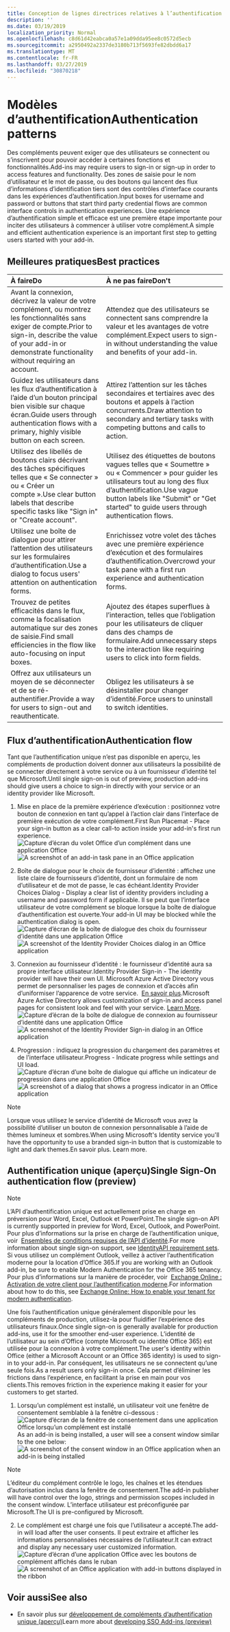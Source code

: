 ```yaml
---
title: Conception de lignes directrices relatives à l’authentification pour les compléments Office
description: ''
ms.date: 03/19/2019
localization_priority: Normal
ms.openlocfilehash: c8d61d42eabca0a57e1a09dda95ee8c0572d5ecb
ms.sourcegitcommit: a2950492a2337de3180b713f5693fe82dbdd6a17
ms.translationtype: MT
ms.contentlocale: fr-FR
ms.lasthandoff: 03/27/2019
ms.locfileid: "30870218"
---
```

# <a name="authentication-patterns"></a><span data-ttu-id="d909a-102">Modèles d’authentification</span><span class="sxs-lookup"><span data-stu-id="d909a-102">Authentication patterns</span></span>

<span data-ttu-id="d909a-103">Des compléments peuvent exiger que des utilisateurs se connectent ou s’inscrivent pour pouvoir accéder à certaines fonctions et fonctionnalités.</span><span class="sxs-lookup"><span data-stu-id="d909a-103">Add-ins may require users to sign-in or sign-up in order to access features and functionality.</span></span> <span data-ttu-id="d909a-104">Des zones de saisie pour le nom d’utilisateur et le mot de passe, ou des boutons qui lancent des flux d’informations d’identification tiers sont des contrôles d’interface courants dans les expériences d’authentification.</span><span class="sxs-lookup"><span data-stu-id="d909a-104">Input boxes for username and password or buttons that start third party credential flows are common interface controls in authentication experiences.</span></span> <span data-ttu-id="d909a-105">Une expérience d’authentification simple et efficace est une première étape importante pour inciter des utilisateurs à commencer à utiliser votre complément.</span><span class="sxs-lookup"><span data-stu-id="d909a-105">A simple and efficient authentication experience is an important first step to getting users started with your add-in.</span></span>

## <a name="best-practices"></a><span data-ttu-id="d909a-106">Meilleures pratiques</span><span class="sxs-lookup"><span data-stu-id="d909a-106">Best practices</span></span>

|<span data-ttu-id="d909a-107">À faire</span><span class="sxs-lookup"><span data-stu-id="d909a-107">Do</span></span>|<span data-ttu-id="d909a-108">À ne pas faire</span><span class="sxs-lookup"><span data-stu-id="d909a-108">Don't</span></span>|
|:----|:----|
|<span data-ttu-id="d909a-109">Avant la connexion, décrivez la valeur de votre complément, ou montrez les fonctionnalités sans exiger de compte.</span><span class="sxs-lookup"><span data-stu-id="d909a-109">Prior to sign-in, describe the value of your add-in or demonstrate functionality without requiring an account.</span></span> |<span data-ttu-id="d909a-110">Attendez que des utilisateurs se connectent sans comprendre la valeur et les avantages de votre complément.</span><span class="sxs-lookup"><span data-stu-id="d909a-110">Expect users to sign-in without understanding the value and benefits of your add-in.</span></span>|
|<span data-ttu-id="d909a-111">Guidez les utilisateurs dans les flux d’authentification à l’aide d’un bouton principal bien visible sur chaque écran.</span><span class="sxs-lookup"><span data-stu-id="d909a-111">Guide users through authentication flows with a primary, highly visible button on each screen.</span></span> |<span data-ttu-id="d909a-112">Attirez l’attention sur les tâches secondaires et tertiaires avec des boutons et appels à l’action concurrents.</span><span class="sxs-lookup"><span data-stu-id="d909a-112">Draw attention to secondary and tertiary tasks with competing buttons and calls to action.</span></span>|
|<span data-ttu-id="d909a-113">Utilisez des libellés de boutons clairs décrivant des tâches spécifiques telles que « Se connecter » ou « Créer un compte ».</span><span class="sxs-lookup"><span data-stu-id="d909a-113">Use clear button labels that describe specific tasks like "Sign in" or "Create account".</span></span>   |<span data-ttu-id="d909a-114">Utilisez des étiquettes de boutons vagues telles que « Soumettre » ou « Commencer » pour guider les utilisateurs tout au long des flux d’authentification.</span><span class="sxs-lookup"><span data-stu-id="d909a-114">Use vague button labels like "Submit" or "Get started" to guide users through authentication flows.</span></span>|
|<span data-ttu-id="d909a-115">Utilisez une boîte de dialogue pour attirer l’attention des utilisateurs sur les formulaires d’authentification.</span><span class="sxs-lookup"><span data-stu-id="d909a-115">Use a dialog to focus users' attention on authentication forms.</span></span>    |<span data-ttu-id="d909a-116">Enrichissez votre volet des tâches avec une première expérience d’exécution et des formulaires d’authentification.</span><span class="sxs-lookup"><span data-stu-id="d909a-116">Overcrowd your task pane with a first run experience and authentication forms.</span></span>|
|<span data-ttu-id="d909a-117">Trouvez de petites efficacités dans le flux, comme la focalisation automatique sur des zones de saisie.</span><span class="sxs-lookup"><span data-stu-id="d909a-117">Find small efficiencies in the flow like auto-focusing on input boxes.</span></span> |<span data-ttu-id="d909a-118">Ajoutez des étapes superflues à l’interaction, telles que l’obligation pour les utilisateurs de cliquer dans des champs de formulaire.</span><span class="sxs-lookup"><span data-stu-id="d909a-118">Add unnecessary steps to the interaction like requiring users to click into form fields.</span></span>|
|<span data-ttu-id="d909a-119">Offrez aux utilisateurs un moyen de se déconnecter et de se ré-authentifier.</span><span class="sxs-lookup"><span data-stu-id="d909a-119">Provide a way for users to sign-out and reauthenticate.</span></span>    |<span data-ttu-id="d909a-120">Obligez les utilisateurs à se désinstaller pour changer d’identité.</span><span class="sxs-lookup"><span data-stu-id="d909a-120">Force users to uninstall to switch identities.</span></span>|

## <a name="authentication-flow"></a><span data-ttu-id="d909a-121">Flux d’authentification</span><span class="sxs-lookup"><span data-stu-id="d909a-121">Authentication flow</span></span>

<span data-ttu-id="d909a-122">Tant que l’authentification unique n’est pas disponible en aperçu, les compléments de production doivent donner aux utilisateurs la possibilité de se connecter directement à votre service ou à un fournisseur d’identité tel que Microsoft.</span><span class="sxs-lookup"><span data-stu-id="d909a-122">Until single sign-on is out of preview, production add-ins should give users a choice to sign-in directly with your service or an identity provider like Microsoft.</span></span>

1. <span data-ttu-id="d909a-123">Mise en place de la première expérience d’exécution : positionnez votre bouton de connexion en tant qu’appel à l’action clair dans l’interface de première exécution de votre complément.</span><span class="sxs-lookup"><span data-stu-id="d909a-123">First Run Placemat - Place your sign-in button as a clear call-to action inside your add-in's first run experience.</span></span>
<span data-ttu-id="d909a-124">![Capture d’écran du volet Office d’un complément dans une application Office](../images/add-in-fre-value-placemat.png)</span><span class="sxs-lookup"><span data-stu-id="d909a-124">![A screenshot of an add-in task pane in an Office application](../images/add-in-fre-value-placemat.png)</span></span>

2. <span data-ttu-id="d909a-125">Boîte de dialogue pour le choix de fournisseur d’identité : affichez une liste claire de fournisseurs d’identité, dont un formulaire de nom d’utilisateur et de mot de passe, le cas échéant.</span><span class="sxs-lookup"><span data-stu-id="d909a-125">Identity Provider Choices Dialog - Display a clear list of identity providers including a username and password form if applicable.</span></span> <span data-ttu-id="d909a-126">Il se peut que l’interface utilisateur de votre complément se bloque lorsque la boîte de dialogue d’authentification est ouverte.</span><span class="sxs-lookup"><span data-stu-id="d909a-126">Your add-in UI may be blocked while the authentication dialog is open.</span></span>
<span data-ttu-id="d909a-127">![Capture d’écran de la boîte de dialogue des choix du fournisseur d’identité dans une application Office](../images/add-in-auth-choices-dialog.png)</span><span class="sxs-lookup"><span data-stu-id="d909a-127">![A screenshot of the Identity Provider Choices dialog in an Office application](../images/add-in-auth-choices-dialog.png)</span></span>



3. <span data-ttu-id="d909a-128">Connexion au fournisseur d’identité : le fournisseur d’identité aura sa propre interface utilisateur.</span><span class="sxs-lookup"><span data-stu-id="d909a-128">Identity Provider Sign-in - The identity provider will have their own UI.</span></span> <span data-ttu-id="d909a-129">Microsoft Azure Active Directory vous permet de personnaliser les pages de connexion et d’accès afin d’uniformiser l’apparence de votre service.  [En savoir plus](/azure/active-directory/fundamentals/customize-branding).</span><span class="sxs-lookup"><span data-stu-id="d909a-129">Microsoft Azure Active Directory allows customization of sign-in and access panel pages for consistent look and feel with your service. [Learn More](/azure/active-directory/fundamentals/customize-branding).</span></span>
<span data-ttu-id="d909a-130">![Capture d’écran de la boîte de dialogue de connexion au fournisseur d’identité dans une application Office](../images/add-in-auth-identity-sign-in.png)</span><span class="sxs-lookup"><span data-stu-id="d909a-130">![A screenshot of the Identity Provider Sign-in dialog in an Office application](../images/add-in-auth-identity-sign-in.png)</span></span>

4. <span data-ttu-id="d909a-131">Progression : indiquez la progression du chargement des paramètres et de l’interface utilisateur.</span><span class="sxs-lookup"><span data-stu-id="d909a-131">Progress - Indicate progress while settings and UI load.</span></span>
<span data-ttu-id="d909a-132">![Capture d’écran d’une boîte de dialogue qui affiche un indicateur de progression dans une application Office](../images/add-in-auth-modal-interstitial.png)</span><span class="sxs-lookup"><span data-stu-id="d909a-132">![A screenshot of a dialog that shows a progress indicator in an Office application](../images/add-in-auth-modal-interstitial.png)</span></span>

> [!NOTE] 
> <span data-ttu-id="d909a-133">Lorsque vous utilisez le service d’identité de Microsoft vous avez la possibilité d’utiliser un bouton de connexion personnalisable à l’aide de thèmes lumineux et sombres.</span><span class="sxs-lookup"><span data-stu-id="d909a-133">When using Microsoft's Identity service you'll have the opportunity to use a branded sign-in button that is customizable to light and dark themes.</span></span><span data-ttu-id="d909a-134">En savoir plus.</span><span class="sxs-lookup"><span data-stu-id="d909a-134"> Learn more.</span></span>

## <a name="single-sign-on-authentication-flow-preview"></a><span data-ttu-id="d909a-135">Authentification unique (aperçu)</span><span class="sxs-lookup"><span data-stu-id="d909a-135">Single Sign-On authentication flow (preview)</span></span>

> [!NOTE]
> <span data-ttu-id="d909a-136">L’API d’authentification unique est actuellement prise en charge en préversion pour Word, Excel, Outlook et PowerPoint.</span><span class="sxs-lookup"><span data-stu-id="d909a-136">The single sign-on API is currently supported in preview for Word, Excel, Outlook, and PowerPoint.</span></span> <span data-ttu-id="d909a-137">Pour plus d’informations sur la prise en charge de l’authentification unique, voir  [Ensembles de conditions requises de l’API d’identité](/office/dev/add-ins/reference/requirement-sets/identity-api-requirement-sets).</span><span class="sxs-lookup"><span data-stu-id="d909a-137">For more information about single sign-on support, see [IdentityAPI requirement sets](/office/dev/add-ins/reference/requirement-sets/identity-api-requirement-sets).</span></span> <span data-ttu-id="d909a-138">Si vous utilisez un complément Outlook, veillez à activer l’authentification moderne pour la location d’Office 365.</span><span class="sxs-lookup"><span data-stu-id="d909a-138">If you are working with an Outlook add-in, be sure to enable Modern Authentication for the Office 365 tenancy.</span></span> <span data-ttu-id="d909a-139">Pour plus d’informations sur la manière de procéder, voir  [Exchange Online : Activation de votre client pour l’authentification moderne](https://social.technet.microsoft.com/wiki/contents/articles/32711.exchange-online-how-to-enable-your-tenant-for-modern-authentication.aspx).</span><span class="sxs-lookup"><span data-stu-id="d909a-139">For information about how to do this, see [Exchange Online: How to enable your tenant for modern authentication](https://social.technet.microsoft.com/wiki/contents/articles/32711.exchange-online-how-to-enable-your-tenant-for-modern-authentication.aspx).</span></span>

<span data-ttu-id="d909a-140">Une fois l’authentification unique généralement disponible pour les compléments de production, utilisez-la pour fluidifier l’expérience des utilisateurs finaux.</span><span class="sxs-lookup"><span data-stu-id="d909a-140">Once single sign-on is generally available for production add-ins, use it for the smoother end-user experience.</span></span> <span data-ttu-id="d909a-141">L’identité de l’utilisateur au sein d’Office (compte Microsoft ou identité Office 365) est utilisée pour la connexion à votre complément.</span><span class="sxs-lookup"><span data-stu-id="d909a-141">The user's identity within Office (either a Microsoft Account or an Office 365 identity) is used to sign-in to your add-in.</span></span> <span data-ttu-id="d909a-142">Par conséquent, les utilisateurs ne se connectent qu’une seule fois.</span><span class="sxs-lookup"><span data-stu-id="d909a-142">As a result users only sign-in once.</span></span> <span data-ttu-id="d909a-143">Cela permet d’éliminer les frictions dans l’expérience, en facilitant la prise en main pour vos clients.</span><span class="sxs-lookup"><span data-stu-id="d909a-143">This removes friction in the experience making it easier for your customers to get started.</span></span>

1. <span data-ttu-id="d909a-144">Lorsqu’un complément est installé, un utilisateur voit une fenêtre de consentement semblable à la fenêtre ci-dessous : ![Capture d’écran de la fenêtre de consentement dans une application Office lorsqu’un complément est installé](../images/add-in-auth-SSO-consent-dialog.png)</span><span class="sxs-lookup"><span data-stu-id="d909a-144">As an add-in is being installed, a user will see a consent window similar to the one below: ![A screenshot of the consent window in an Office application when an add-in is being installed](../images/add-in-auth-SSO-consent-dialog.png)</span></span>
> [!NOTE]
> <span data-ttu-id="d909a-145">L’éditeur du complément contrôle le logo, les chaînes et les étendues d’autorisation inclus dans la fenêtre de consentement.</span><span class="sxs-lookup"><span data-stu-id="d909a-145">The add-in publisher will have control over the logo, strings and permission scopes included in the consent window.</span></span> <span data-ttu-id="d909a-146">L’interface utilisateur est préconfigurée par Microsoft.</span><span class="sxs-lookup"><span data-stu-id="d909a-146">The UI is pre-configured by Microsoft.</span></span>

2. <span data-ttu-id="d909a-147">Le complément est chargé une fois que l’utilisateur a accepté.</span><span class="sxs-lookup"><span data-stu-id="d909a-147">The add-in will load after the user consents.</span></span> <span data-ttu-id="d909a-148">Il peut extraire et afficher les informations personnalisées nécessaires de l’utilisateur.</span><span class="sxs-lookup"><span data-stu-id="d909a-148">It can extract and display any necessary user customized information.</span></span>
<span data-ttu-id="d909a-149">![Capture d’écran d’une application Office avec les boutons de complément affichés dans le ruban](../images/add-in-ribbon.png)</span><span class="sxs-lookup"><span data-stu-id="d909a-149">![A screenshot of an Office application with add-in buttons displayed in the ribbon](../images/add-in-ribbon.png)</span></span>

## <a name="see-also"></a><span data-ttu-id="d909a-150">Voir aussi</span><span class="sxs-lookup"><span data-stu-id="d909a-150">See also</span></span>

- <span data-ttu-id="d909a-151">En savoir plus sur [développement de compléments d’authentification unique (aperçu)](/office/dev/add-ins/develop/sso-in-office-add-ins)</span><span class="sxs-lookup"><span data-stu-id="d909a-151">Learn more about [developing SSO Add-ins (preview)](/office/dev/add-ins/develop/sso-in-office-add-ins)</span></span>

